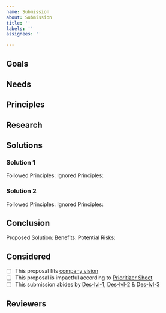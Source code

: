 ```yaml
---
name: Submission
about: Submission
title: ''
labels: ''
assignees: ''

---
```


## Goals
<!-- Write all of the goals we are trying to achieve, mark their importance level -->

## Needs
<!-- Write user needs -->

## Principles
<!-- Write down the principles we will be following -->

## Research
<!-- Examples of how other companies are doing it -->

## Solutions
<!-- Propose as many solutions as you can -->

### Solution 1

Followed Principles: 
Ignored Principles: 

### Solution 2

Followed Principles: 
Ignored Principles: 

## Conclusion

Proposed Solution: 
Benefits: <!-- Measurable: retention, revenue, dev time etc. -->
Potential Risks: 

## Considered

- [ ] This proposal fits [company vision](https://github.com/colonistio/katan/blob/development/docs/company/company-values.md)
- [ ] This proposal is impactful according to [Prioritizer Sheet](https://docs.google.com/spreadsheets/d/1A2qZ-KG4E2ma8TdnP_9LayMfnEfLVhmoM5_SgazXYHw/edit#gid=0)
- [ ] This submission abides by [Des-lvl-1](https://github.com/colonistio/katan/blob/development/docs/process/designer-level-1.md), [Des-lvl-2](https://github.com/colonistio/katan/blob/development/docs/process/designer-level-2.md) & [Des-lvl-3](https://github.com/colonistio/katan/blob/development/docs/process/designer-level-3.md)

## Reviewers



